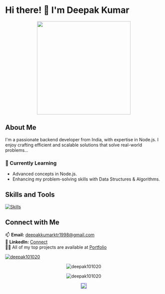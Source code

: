 # Hi there! 👋 I'm Deepak Kumar

<p align="center">
  <img src="https://i.pinimg.com/originals/60/02/ef/6002ef32f236ecb7c0d8744f374da976.gif" width="300">
</p>

## About Me
I'm a passionate backend developer from India, with expertise in Node.js. I enjoy crafting efficient and scalable solutions that solve real-world problems...

### 🌱 Currently Learning
- Advanced concepts in Node.js.
- Enhancing my problem-solving skills with Data Structures & Algorithms.

## Skills and Tools
[![Skills](https://skillicons.dev/icons?i=java,javascript,nodejs,mongodb,mysql,html,css,github,bootstrap,postman&theme=light)](https://skillicons.dev)

## Connect with Me
📫 **Email:** deepakkumarktr1998@gmail.com  
🔗 **LinkedIn:** [Connect](https://www.linkedin.com/in/deepak-k23/)
<br>
👨‍💻 All of my top projects are available at [Portfolio](https://deepak101020.github.io/)

<p align="left">
  <a href="https://github.com/ryo-ma/github-profile-trophy">
    <img src="https://github-profile-trophy.vercel.app/?username=deepak101020" alt="deepak101020" />
  </a>
</p>

<p align="center">
  <img src="https://github-readme-streak-stats.herokuapp.com/?user=deepak101020&" alt="deepak101020" />
</p>

<p align="center">
  <img src="https://github-readme-stats.vercel.app/api?username=deepak101020&show_icons=true&locale=en" alt="deepak101020" />
</p>


 <p align="center">
                <img class="ht1" id="github-top-langs" style="border: 1px solid rgb(119, 105, 236)"
                    src='https://github-readme-stats.vercel.app/api/top-langs/?username=DEEPAK101020&size_weight=0.5&count_weight=0.5'>
</p>


